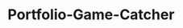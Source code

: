 # Portfolio-Game-Catcher


<!-- ##This game will take in the name of the player, then ask a series of questions which will return a joke, quote, or random fact once completed. -->